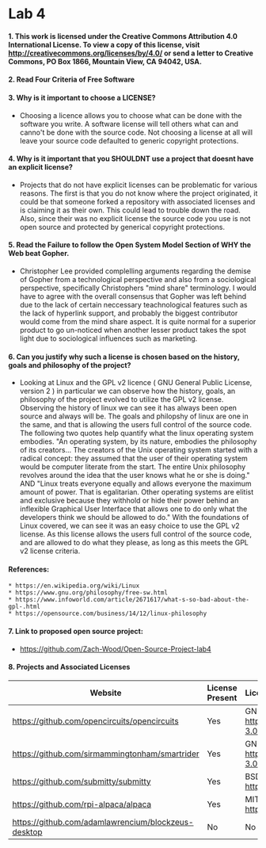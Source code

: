 # Lab 4

#### 1. This work is licensed under the Creative Commons Attribution 4.0 International License. To view a copy of this license, visit http://creativecommons.org/licenses/by/4.0/ or send a letter to Creative Commons, PO Box 1866, Mountain View, CA 94042, USA.


####  2. Read Four Criteria of Free Software



####  3. Why is it important to choose a LICENSE?
* Choosing a licence allows you to choose what can be done with the software you write. A software license will tell others what can and canno't be done with the    source code. Not choosing a license at all will leave your source code defaulted to generic copyright protections. 
    
    
####  4. Why is it important that you SHOULDNT use a project that doesnt have an explicit license?
* Projects that do not have explicit licenses can be problematic for various reasons. The first is that you do not know where the project originated, it could be that someone forked a repository with associated licenses and is claiming it as their own. This could lead to trouble down the road. Also, since their was no explicit license the source code you use is not open source and protected by generical copyright protections. 
    
    
    
####  5. Read the Failure to follow the Open System Model Section of WHY the Web beat Gopher.
* Christopher Lee provided complelling arguments regarding the demise of Gopher from a technological perspective and also from a sociological perspective, specifically Christophers "mind share" terminology. I would have to agree with the overall consensus that Gopher was left behind due to the lack of certain neccessary teachnological features such as the lack of hyperlink support, and probably the biggest contributor would come from the mind share aspect. It is quite normal for a superior product to go un-noticed when another lesser product takes the spot light due to sociological influences such as marketing. 
    
    
    
####  6. Can you justify why such a license is chosen based on the history, goals and philosophy of the project?
*  Looking at Linux and the GPL v2 licence ( GNU General Public License, version 2 ) in particular we can observe how the history, goals, an philosophy of the project evolved to utilize the GPL v2 license. Observing the history of linux we can see it has always been open source and always will be. The goals and philopshy of linux are one in the same, and that is allowing the users full control of the source code. The following two quotes help quantify what the linux operating system embodies. "An operating system, by its nature, embodies the philosophy of its creators... The creators of the Unix operating system started with a radical concept: they assumed that the user of their operating system would be computer literate from the start. The entire Unix philosophy revolves around the idea that the user knows what he or she is doing." AND "Linux treats everyone equally and allows everyone the maximum amount of power. That is egalitarian. Other operating systems are elitist and exclusive because they withhold or hide their power behind an inflexible Graphical User Interface that allows one to do only what the developers think we should be allowed to do." With the foundations of Linux covered, we can see it was an easy choice to use the GPL v2 license. As this license allows the users full control of the source code, and are allowed to do what they please, as long as this meets the GPL v2 license criteria.
    
 ####    References:
    * https://en.wikipedia.org/wiki/Linux
    * https://www.gnu.org/philosophy/free-sw.html
    * https://www.infoworld.com/article/2671617/what-s-so-bad-about-the-gpl-.html
    * https://opensource.com/business/14/12/linux-philosophy


#### 7. Link to proposed open source project: 
* https://github.com/Zach-Wood/Open-Source-Project-lab4

      



####  8. Projects and Associated Licenses

Website | License Present | License
---------|:----------|:-------
https://github.com/opencircuits/opencircuits | Yes | GNU General Public License Version 3 https://www.gnu.org/licenses/gpl-3.0.en.html
https://github.com/sirmammingtonham/smartrider | Yes | GNU General Public License Version 3 https://www.gnu.org/licenses/gpl-3.0.en.html
https://github.com/submitty/submitty | Yes | BSD 3-Clause License https://en.wikipedia.org/wiki/BSD_licenses
https://github.com/rpi-alpaca/alpaca | Yes | MIT License https://en.wikipedia.org/wiki/MIT_License
https://github.com/adamlawrencium/blockzeus-desktop | No | No License Specified 

